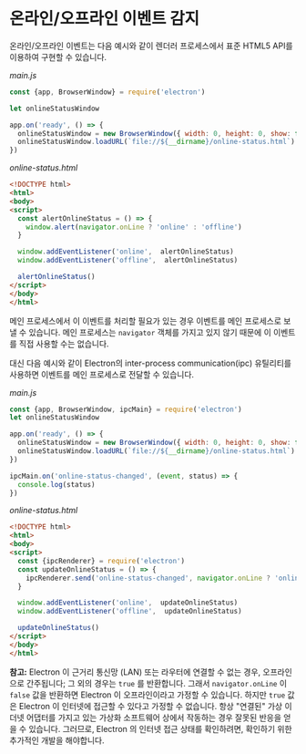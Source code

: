 # 온라인/오프라인 이벤트 감지

온라인/오프라인 이벤트는 다음 예시와 같이 렌더러 프로세스에서 표준 HTML5 API를
이용하여 구현할 수 있습니다.

_main.js_

```javascript
const {app, BrowserWindow} = require('electron')

let onlineStatusWindow

app.on('ready', () => {
  onlineStatusWindow = new BrowserWindow({ width: 0, height: 0, show: false })
  onlineStatusWindow.loadURL(`file://${__dirname}/online-status.html`)
})
```

_online-status.html_

```html
<!DOCTYPE html>
<html>
<body>
<script>
  const alertOnlineStatus = () => {
    window.alert(navigator.onLine ? 'online' : 'offline')
  }

  window.addEventListener('online',  alertOnlineStatus)
  window.addEventListener('offline',  alertOnlineStatus)

  alertOnlineStatus()
</script>
</body>
</html>
```

메인 프로세스에서 이 이벤트를 처리할 필요가 있는 경우 이벤트를 메인 프로세스로
보낼 수 있습니다. 메인 프로세스는 `navigator` 객체를 가지고 있지 않기 때문에 이
이벤트를 직접 사용할 수는 없습니다.

대신 다음 예시와 같이 Electron의 inter-process communication(ipc) 유틸리티를
사용하면 이벤트를 메인 프로세스로 전달할 수 있습니다.

_main.js_

```javascript
const {app, BrowserWindow, ipcMain} = require('electron')
let onlineStatusWindow

app.on('ready', () => {
  onlineStatusWindow = new BrowserWindow({ width: 0, height: 0, show: false })
  onlineStatusWindow.loadURL(`file://${__dirname}/online-status.html`)
})

ipcMain.on('online-status-changed', (event, status) => {
  console.log(status)
})
```

_online-status.html_

```html
<!DOCTYPE html>
<html>
<body>
<script>
  const {ipcRenderer} = require('electron')
  const updateOnlineStatus = () => {
    ipcRenderer.send('online-status-changed', navigator.onLine ? 'online' : 'offline')
  }

  window.addEventListener('online',  updateOnlineStatus)
  window.addEventListener('offline',  updateOnlineStatus)

  updateOnlineStatus()
</script>
</body>
</html>
```

**참고:** Electron 이 근거리 통신망 (LAN) 또는 라우터에 연결할 수 없는 경우,
오프라인으로 간주됩니다; 그 외의 경우는 `true` 를 반환합니다. 그래서
`navigator.onLine` 이 `false` 값을 반환하면 Electron 이 오프라인이라고 가정할 수
있습니다. 하지만 `true` 값은 Electron 이 인터넷에 접근할 수 있다고 가정할 수
없습니다. 항상 "연결된" 가상 이더넷 어댑터를 가지고 있는 가상화 소프트웨어
상에서 작동하는 경우 잘못된 반응을 얻을 수 있습니다. 그러므로, Electron 의
인터넷 접근 상태를 확인하려면, 확인하기 위한 추가적인 개발을 해야합니다.
